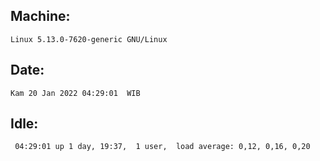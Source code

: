 ## Machine:
```
Linux 5.13.0-7620-generic GNU/Linux
```
## Date:
```
Kam 20 Jan 2022 04:29:01  WIB
```
## Idle:
```
 04:29:01 up 1 day, 19:37,  1 user,  load average: 0,12, 0,16, 0,20
```
